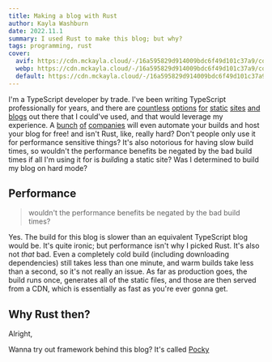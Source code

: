 ```yaml
---
title: Making a blog with Rust
author: Kayla Washburn
date: 2022.11.1
summary: I used Rust to make this blog; but why?
tags: programming, rust
cover:
  avif: https://cdn.mckayla.cloud/-/16a595829d914009bdc6f49d101c37a9/cover.avif
  webp: https://cdn.mckayla.cloud/-/16a595829d914009bdc6f49d101c37a9/cover.webp
  default: https://cdn.mckayla.cloud/-/16a595829d914009bdc6f49d101c37a9/cover.jpeg
---
```


I'm a TypeScript developer by trade. I've been writing TypeScript professionally for
years, and there are [countless](https://nextjs.org) [options](https://nuxtjs.org)
[for](https://kit.svelte.dev) [static](https://jekyllrb.com) [sites](https://gohugo.io)
[and](https://www.gatsbyjs.com) [blogs](https://docusaurus.io) out there that I could've
used, and that would leverage my experience. A [bunch](https://vercel.com)
[of](https://www.netlify.com) [companies](https://render.com) will even automate your
builds and host your blog for free! and isn't Rust, like, really hard? Don't people only
use it for performance sensitive things? It's also notorious for having slow build times,
so wouldn't the performance benefits be negated by the bad build times if all I'm using it
for is *build*ing a static site? Was I determined to build my blog on hard mode?

## Performance

> wouldn't the performance benefits be negated by the bad build times?

Yes. The build for this blog is slower than an equivalent TypeScript blog would be.
It's quite ironic; but performance isn't why I picked Rust. It's also not _that_ bad.
Even a completely cold build (including downloading dependencies) still takes less than
one minute, and warm builds take less than a second, so it's not really an issue. As far
as production goes, the build runs once, generates all of the static files, and those are
then served from a CDN, which is essentially as fast as you're ever gonna get.

## Why Rust then?

Alright,

Wanna try out framework behind this blog? It's called [Pocky](https://crates.io/crates/pocky)
